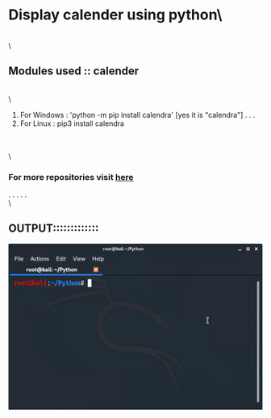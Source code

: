 # Display calender using python\
\
\







## Modules used :: calender
\
\



 
 
 1) For Windows : 'python -m pip install calendra'   [yes it is "calendra"]
 .
 .
 .
 2) For Linux   : pip3 install calendra
 
 
 

\
\
\


### For more repositories visit [here](https://github.com/chinmay29hub/ "For more")

.
.
.
.
.
\
\
##    OUTPUT::::::::::::: 

   
   
   
   ![Scrennshot](calendar_.gif)
     
 
 
